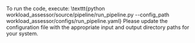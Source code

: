 To run the code, execute:
\texttt{python workload_assessor/source/pipeline/run_pipeline.py --config_path workload_assessor/configs/run_pipeline.yaml}
Please update the configuration file with the appropriate input and output directory paths for your system.
